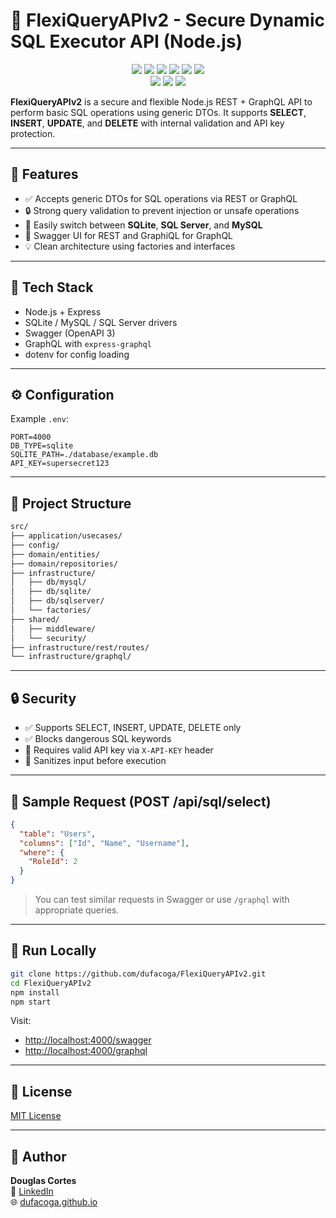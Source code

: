 # 🔐 FlexiQueryAPIv2 - Secure Dynamic SQL Executor API (Node.js)

<p align="center">
  <a href="https://github.com/dufacoga/FlexiQueryAPIv2/issues"><img src="https://img.shields.io/github/issues/dufacoga/FlexiQueryAPIv2"/></a>
  <a href="https://github.com/dufacoga/FlexiQueryAPIv2/stargazers"><img src="https://img.shields.io/github/stars/dufacoga/FlexiQueryAPIv2"/></a>
  <a href="https://github.com/dufacoga/FlexiQueryAPIv2/network/members"><img src="https://img.shields.io/github/forks/dufacoga/FlexiQueryAPIv2"/></a>
  <a href="https://github.com/dufacoga/FlexiQueryAPIv2/commits/master"><img src="https://img.shields.io/github/last-commit/dufacoga/FlexiQueryAPIv2"/></a>
  <a href="https://github.com/dufacoga/FlexiQueryAPIv2/blob/master/CONTRIBUTING.md"><img src="https://img.shields.io/badge/contributions-welcome-brightgreen.svg"/></a>
  <a href="https://github.com/dufacoga/FlexiQueryAPIv2/blob/master/LICENSE"><img src="https://img.shields.io/github/license/dufacoga/FlexiQueryAPIv2"/></a>
  <br />
  <a href="https://www.paypal.com/donate/?business=R2J9NH55HXKGJ&no_recurring=0&currency_code=USD"><img src="https://img.shields.io/badge/PayPal-Donate-blue.svg"/></a>
  <a href="https://www.patreon.com/dufacoga"><img src="https://img.shields.io/badge/Patreon-Become%20a%20Patron-black.svg"/></a>
  <a href="https://ko-fi.com/dufacoga"><img src="https://img.shields.io/badge/Ko--fi-Buy%20me%20a%20coffee-FFFFFF.svg?logo=ko-fi&logoColor=white"/></a>
</p>

**FlexiQueryAPIv2** is a secure and flexible Node.js REST + GraphQL API to perform basic SQL operations using generic DTOs. It supports **SELECT**, **INSERT**, **UPDATE**, and **DELETE** with internal validation and API key protection.

---

## 🚀 Features

- ✅ Accepts generic DTOs for SQL operations via REST or GraphQL
- 🔒 Strong query validation to prevent injection or unsafe operations
- 🔌 Easily switch between **SQLite**, **SQL Server**, and **MySQL**
- 🧪 Swagger UI for REST and GraphiQL for GraphQL
- 💡 Clean architecture using factories and interfaces

---

## 🧰 Tech Stack

- Node.js + Express
- SQLite / MySQL / SQL Server drivers
- Swagger (OpenAPI 3)
- GraphQL with `express-graphql`
- dotenv for config loading

---

## ⚙️ Configuration

Example `.env`:

```env
PORT=4000
DB_TYPE=sqlite
SQLITE_PATH=./database/example.db
API_KEY=supersecret123
```

---

## 📂 Project Structure

```bash
src/
├── application/usecases/
├── config/
├── domain/entities/
├── domain/repositories/
├── infrastructure/
│   ├── db/mysql/
│   ├── db/sqlite/
│   ├── db/sqlserver/
│   └── factories/
├── shared/
│   ├── middleware/
│   └── security/
├── infrastructure/rest/routes/
└── infrastructure/graphql/
```

---

## 🔒 Security

- ✅ Supports SELECT, INSERT, UPDATE, DELETE only
- ✅ Blocks dangerous SQL keywords
- 🔐 Requires valid API key via `X-API-KEY` header
- 🧼 Sanitizes input before execution

---

## 🧪 Sample Request (POST /api/sql/select)

```json
{
  "table": "Users",
  "columns": ["Id", "Name", "Username"],
  "where": {
    "RoleId": 2
  }
}
```

> You can test similar requests in Swagger or use `/graphql` with appropriate queries.

---

## 🚀 Run Locally

```bash
git clone https://github.com/dufacoga/FlexiQueryAPIv2.git
cd FlexiQueryAPIv2
npm install
npm start
```

Visit:
- [http://localhost:4000/swagger](http://localhost:4000/swagger)
- [http://localhost:4000/graphql](http://localhost:4000/graphql)

---

## 📄 License

[MIT License](LICENSE)

---

## 👤 Author

**Douglas Cortes**  
🔗 [LinkedIn](https://www.linkedin.com/in/dufacoga)  
🌐 [dufacoga.github.io](https://dufacoga.github.io)
